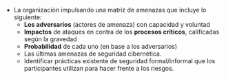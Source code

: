 
* La organización impulsando una matriz de amenazas que incluye lo siguiente:
    * **Los adversarios** (actores de amenaza) con capacidad y voluntad
    * **Impactos** de ataques en contra de los **procesos críticos**, calificadas según la gravedad
    * **Probabilidad** de cada uno (en base a los adversarios)
  * Las últimas amenazas de seguridad cibernética.
  * Identificar prácticas existente de seguridad formal/informal que los participantes utilizan para hacer frente a los riesgos.
